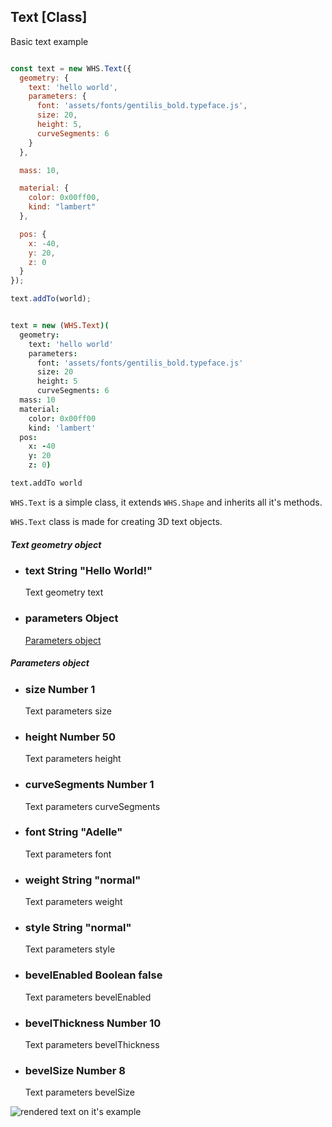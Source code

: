 <h2 class="ws" id="text">Text [Class]</h2>

<div class="blockTitle h3">Basic text example</div>

```javascript

const text = new WHS.Text({
  geometry: {
    text: 'hello world',
    parameters: {
      font: 'assets/fonts/gentilis_bold.typeface.js',
      size: 20,
      height: 5,
      curveSegments: 6
    }
  },

  mass: 10,

  material: {
    color: 0x00ff00,
    kind: "lambert"
  },

  pos: {
    x: -40,
    y: 20,
    z: 0
  }
});

text.addTo(world);

```

```coffeescript

text = new (WHS.Text)(
  geometry:
    text: 'hello world'
    parameters:
      font: 'assets/fonts/gentilis_bold.typeface.js'
      size: 20
      height: 5
      curveSegments: 6
  mass: 10
  material:
    color: 0x00ff00
    kind: 'lambert'
  pos:
    x: -40
    y: 20
    z: 0)

text.addTo world

```


`WHS.Text` is a simple class, it extends `WHS.Shape` and inherits all it's methods.

`WHS.Text` class is made for creating 3D text objects.

<div class="params" id="text-geometry">
  <h5>Text geometry object <a href="#text-geometry" class="anchor"></a></h5>
  <ul>
    <li id="text-geometry-text">
      <h3><a href="#text-geometry-text" class="anchor"></a> text
        <span class="type">String</span>
        <span class="default">"Hello World!"</span>
      </h3>
      <p>Text geometry text</p>
    </li>
    <li id="text-geometry-parameters">
      <h3><a href="#text-geometry-parameters" class="anchor"></a> parameters
        <span class="type">Object</span>
      </h3>
      <p><a href="#text-parameters">Parameters object</a></p>
    </li>
  </ul>
</div>

<div class="params" id="text-parameters">
  <h5>Parameters object <a href="#text-parameters" class="anchor"></a></h5>
  <ul>
    <li id="text-parameters-size">
      <h3><a href="#text-parameters-size" class="anchor"></a> size
        <span class="type">Number</span>
        <span class="default">1</span>
      </h3>
      <p>Text parameters size</p>
    </li>
    <li id="text-parameters-height">
      <h3><a href="#text-parameters-height" class="anchor"></a> height
        <span class="type">Number</span>
        <span class="default">50</span>
      </h3>
      <p>Text parameters height</p>
    </li>
    <li id="text-parameters-curveSegments">
      <h3><a href="#text-parameters-curveSegments" class="anchor"></a> curveSegments
        <span class="type">Number</span>
        <span class="default">1</span>
      </h3>
      <p>Text parameters curveSegments</p>
    </li>
    <li id="text-parameters-font">
      <h3><a href="#text-parameters-font" class="anchor"></a> font
        <span class="type">String</span>
        <span class="default">"Adelle"</span>
      </h3>
      <p>Text parameters font</p>
    </li>
    <li id="text-parameters-weight">
      <h3><a href="#text-parameters-weight" class="anchor"></a> weight
        <span class="type">String</span>
        <span class="default">"normal"</span>
      </h3>
      <p>Text parameters weight</p>
    </li>
    <li id="text-parameters-style">
      <h3><a href="#text-parameters-style" class="anchor"></a> style
        <span class="type">String</span>
        <span class="default">"normal"</span>
      </h3>
      <p>Text parameters style</p>
    </li>
    <li id="text-parameters-bevelEnabled">
      <h3><a href="#text-parameters-bevelEnabled" class="anchor"></a> bevelEnabled
        <span class="type">Boolean</span>
        <span class="default">false</span>
      </h3>
      <p>Text parameters bevelEnabled</p>
    </li>
    <li id="text-parameters-bevelThickness">
      <h3><a href="#text-parameters-bevelThickness" class="anchor"></a> bevelThickness
        <span class="type">Number</span>
        <span class="default">10</span>
      </h3>
      <p>Text parameters bevelThickness</p>
    </li>
    <li id="text-parameters-bevelSize">
      <h3><a href="#text-parameters-bevelSize" class="anchor"></a> bevelSize
        <span class="type">Number</span>
        <span class="default">8</span>
      </h3>
      <p>Text parameters bevelSize</p>
    </li>
  </ul>
</div>

<script src="https://gist.github.com/sasha240100/158b43f76862cf606c06.js"></script>

<img src="images/shapes/text.png" alt="rendered text on it's example">